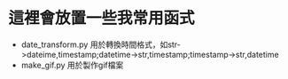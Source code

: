 # 這裡會放置一些我常用函式
* date_transform.py 用於轉換時間格式，如str->dateime,timestamp;datetime->str,timestamp;timestamp->str,datetime
* make_gif.py 用於製作gif檔案
